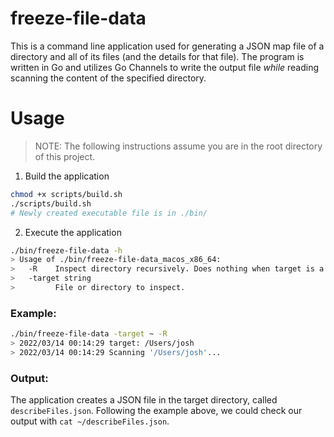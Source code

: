 # freeze-file-data

This is a command line application used for generating a JSON map file of a directory and all of its files (and the details for that file). The program is written in Go and utilizes Go Channels to write the output file *while* reading scanning the content of the specified directory.

# Usage
> NOTE: The following instructions assume you are in the root directory of this project.
1. Build the application
```bash
chmod +x scripts/build.sh
./scripts/build.sh
# Newly created executable file is in ./bin/
```

2. Execute the application
```bash
./bin/freeze-file-data -h
> Usage of ./bin/freeze-file-data_macos_x86_64:
>   -R    Inspect directory recursively. Does nothing when target is a file.
>   -target string
>         File or directory to inspect.
```

### Example:
```bash
./bin/freeze-file-data -target ~ -R
> 2022/03/14 00:14:29 target: /Users/josh
> 2022/03/14 00:14:29 Scanning '/Users/josh'...
```
### Output:
The application creates a JSON file in the target directory, called `describeFiles.json`. Following the example above, we could check our output with `cat ~/describeFiles.json`.
